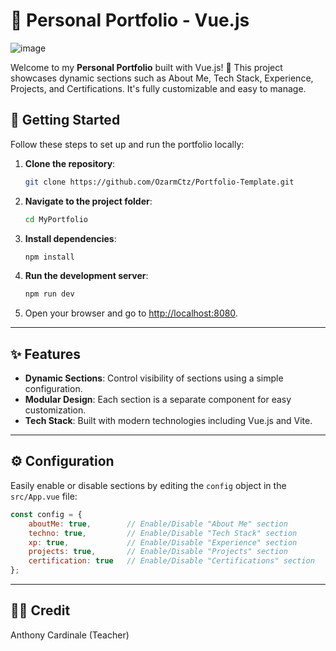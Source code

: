 # 🌟 Personal Portfolio - Vue.js

![image](https://github.com/user-attachments/assets/835e5cc5-ae22-40c6-93c2-a8004cd1ae55)


Welcome to my **Personal Portfolio** built with Vue.js! 🎨 This project showcases dynamic sections such as About Me, Tech Stack, Experience, Projects, and Certifications. It's fully customizable and easy to manage. 

## 🚀 Getting Started

Follow these steps to set up and run the portfolio locally:

1. **Clone the repository**:
    ```bash
    git clone https://github.com/OzarmCtz/Portfolio-Template.git
    ```

2. **Navigate to the project folder**:
    ```bash
    cd MyPortfolio
    ```

3. **Install dependencies**:
    ```bash
    npm install
    ```

4. **Run the development server**:
    ```bash
    npm run dev
    ```

5. Open your browser and go to [http://localhost:8080](http://localhost:8080).

---

## ✨ Features

- **Dynamic Sections**: Control visibility of sections using a simple configuration.
- **Modular Design**: Each section is a separate component for easy customization.
- **Tech Stack**: Built with modern technologies including Vue.js and Vite.

---

## ⚙️ Configuration

Easily enable or disable sections by editing the `config` object in the `src/App.vue` file:

```javascript
const config = {
    aboutMe: true,        // Enable/Disable "About Me" section
    techno: true,         // Enable/Disable "Tech Stack" section
    xp: true,             // Enable/Disable "Experience" section
    projects: true,       // Enable/Disable "Projects" section
    certification: true   // Enable/Disable "Certifications" section
};
```

---

## 👨‍🏫 Credit

Anthony Cardinale (Teacher) 